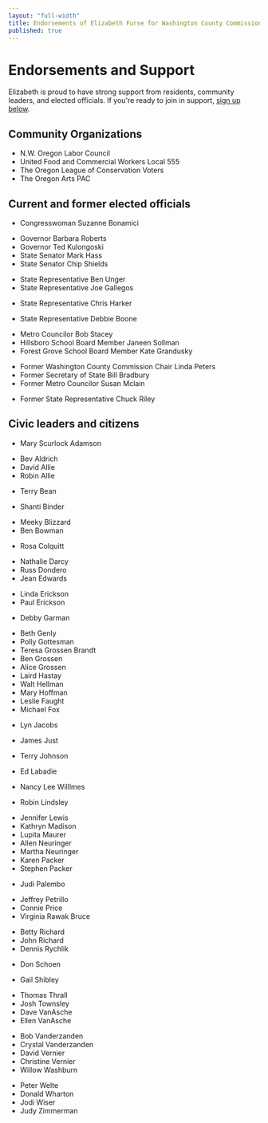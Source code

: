 ```yaml
---
layout: "full-width"
title: Endorsements of Elizabeth Furse for Washington County Commission District 4
published: true
---
```


# Endorsements and Support

Elizabeth is proud to have strong support from residents, community leaders, and elected officials. If you're ready to join in support, [sign up below](#endorse).

## Community Organizations
- N.W. Oregon Labor Council
- United Food and Commercial Workers Local 555
- The Oregon League of Conservation Voters
- The Oregon Arts PAC

## Current and former elected officials

* Congresswoman Suzanne Bonamici
- Governor Barbara Roberts
- Governor Ted Kulongoski
- State Senator Mark Hass
- State Senator Chip Shields
* State Representative Ben Unger
* State Representative Joe Gallegos
- State Representative Chris Harker
* State Representative Debbie Boone
- Metro Councilor Bob Stacey
- Hillsboro School Board Member Janeen Sollman
- Forest Grove School Board Member Kate Grandusky
* Former Washington County Commission Chair Linda Peters
* Former Secretary of State Bill Bradbury
* Former Metro Councilor Susan Mclain
- Former State Representative Chuck Riley

## Civic leaders and citizens

* Mary Scurlock Adamson
- Bev Aldrich
- David Allie
- Robin Allie
* Terry Bean
- Shanti Binder
* Meeky Blizzard
* Ben Bowman
- Rosa Colquitt
* Nathalie Darcy
* Russ Dondero
* Jean Edwards
- Linda Erickson
- Paul Erickson
* Debby Garman
- Beth Genly
- Polly Gottesman
- Teresa Grossen Brandt
- Ben Grossen
- Alice Grossen
- Laird Hastay
- Walt Hellman
- Mary Hoffman
- Leslie Faught
- Michael Fox
* Lyn Jacobs
- James Just
* Terry Johnson
- Ed Labadie
* Nancy Lee Willlmes
- Robin Lindsley
* Jennifer Lewis
* Kathryn Madison
* Lupita Maurer
* Allen Neuringer
* Martha Neuringer
* Karen Packer
* Stephen Packer
- Judi Palembo
* Jeffrey Petrillo
* Connie Price
* Virginia Rawak Bruce
- Betty Richard
- John Richard
- Dennis Rychlik
* Don Schoen
- Gail Shibley
* Thomas Thrall
* Josh Townsley
* Dave VanAsche
* Ellen VanAsche
- Bob Vanderzanden
- Crystal Vanderzanden
- David Vernier
- Christine Vernier
- Willow Washburn
* Peter Welte
* Donald Wharton
* Jodi Wiser
* Judy Zimmerman